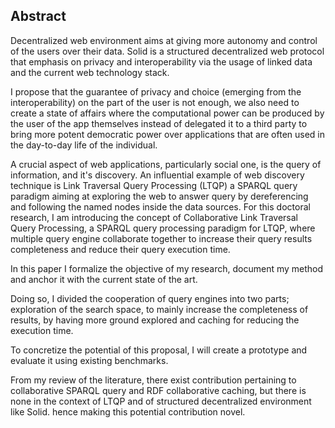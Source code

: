 ## Abstract
<!-- Context      -->

Decentralized web environment aims at giving more autonomy and control of the users over their data.
Solid is a structured decentralized web protocol that emphasis on privacy and
interoperability via the usage of linked data and the current web technology stack.
<!-- Need         -->
I propose that the guarantee of privacy and choice (emerging from the interoperability) on the part of the user is not enough, 
we also need to create a state of affairs where the computational power can be produced 
by the user of the app themselves instead of delegated it to a third party to bring more potent democratic power
over applications that are often used in the day-to-day life of the individual.
<!-- Task         -->
A crucial aspect of web applications, particularly social one, is the query of information, and it's discovery.
An influential example of web discovery technique is Link Traversal Query Processing (LTQP) 
a SPARQL query paradigm aiming at exploring the web to answer query by dereferencing and following the named nodes inside the data sources.
For this doctoral research, I am introducing the concept of Collaborative Link Traversal Query Processing, a SPARQL
query processing paradigm for LTQP, where multiple query engine
collaborate together to increase their query results completeness and reduce their query execution time.
<!-- Object       -->
In this paper I formalize the objective of my research, document my method and anchor it with the current state of the art.
<!-- Findings     -->
Doing so, I divided the cooperation of query engines into two parts; exploration of the search space, to mainly increase the completeness of results, by having more ground explored and caching for reducing the execution time.
<!-- Conclusion   -->
To concretize the potential of this proposal, I will create a prototype and evaluate it using existing benchmarks.
<!-- Perspectives -->
From my review of the literature, there exist contribution pertaining to collaborative SPARQL query and RDF collaborative caching,
but there is none in the context of LTQP and of structured decentralized environment like Solid.
hence making this potential contribution novel.

